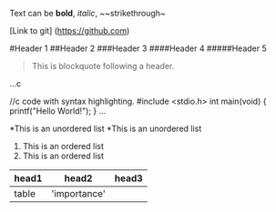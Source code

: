 Text can be **bold**, _italic_, ~~strikethrough~

[Link to git] (https://github.com)

#Header 1
##Header 2
###Header 3
####Header 4
#####Header 5

> This is blockquote following a header.

...c

//c code with syntax highlighting.
#include <stdio.h>
int main(void) {
    printf("Hello World!");
}
...

*This is an unordered list
        *This is an unordered list

 
1. This is an ordered list
2. This is an ordered list

|head1  |head2       |head3  |
|:------|------------|-------|
|table  |'importance'|       |

